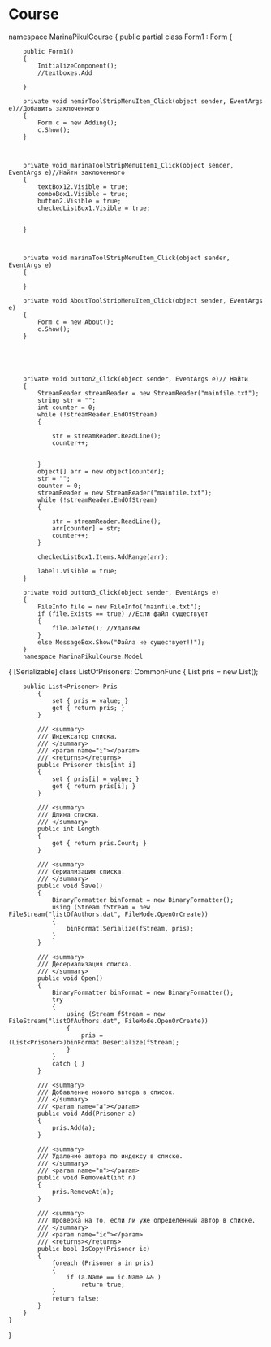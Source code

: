 # Course
namespace MarinaPikulCourse
{
    public partial class Form1 : Form
    {
      

        public Form1()
        {
            InitializeComponent();
            //textboxes.Add
            
        }

        private void nemirToolStripMenuItem_Click(object sender, EventArgs e)//Добавить заключенного
        {
            Form c = new Adding();
            c.Show();
        }



        private void marinaToolStripMenuItem1_Click(object sender, EventArgs e)//Найти заключенного
        {
            textBox12.Visible = true;
            comboBox1.Visible = true;
            button2.Visible = true;
            checkedListBox1.Visible = true;


        }

     

        private void marinaToolStripMenuItem_Click(object sender, EventArgs e)
        {
           
        }

        private void AboutToolStripMenuItem_Click(object sender, EventArgs e)
        {
            Form c = new About();
            c.Show();
        }

        
        

       
        private void button2_Click(object sender, EventArgs e)// Найти
        {
            StreamReader streamReader = new StreamReader("mainfile.txt");
            string str = "";
            int counter = 0;
            while (!streamReader.EndOfStream)
            {

                str = streamReader.ReadLine();
                counter++;

               
            }
            object[] arr = new object[counter];
            str = "";
            counter = 0;
            streamReader = new StreamReader("mainfile.txt");
            while (!streamReader.EndOfStream)
            {

                str = streamReader.ReadLine();
                arr[counter] = str;
                counter++;
            }

            checkedListBox1.Items.AddRange(arr);
            
            label1.Visible = true;
        }

        private void button3_Click(object sender, EventArgs e)
        {
            FileInfo file = new FileInfo("mainfile.txt");
            if (file.Exists == true) //Если файл существует
            {
                file.Delete(); //Удаляем
            }
            else MessageBox.Show("Файла не существует!!");
        }
        namespace MarinaPikulCourse.Model
{
    [Serializable]
    class ListOfPrisoners: CommonFunc
    {
        List<Prisoner> pris = new List<Prisoner>();
       
        public List<Prisoner> Pris
            {
                set { pris = value; }
                get { return pris; }
            }

            /// <summary>
            /// Индексатор списка.
            /// </summary>
            /// <param name="i"></param>
            /// <returns></returns>
            public Prisoner this[int i]
            {
                set { pris[i] = value; }
                get { return pris[i]; }
            }

            /// <summary>
            /// Длина списка.
            /// </summary>
            public int Length
            {
                get { return pris.Count; }
            }

            /// <summary>
            /// Сериализация списка.
            /// </summary>
            public void Save()
            {
                BinaryFormatter binFormat = new BinaryFormatter();
                using (Stream fStream = new FileStream("listOfAuthors.dat", FileMode.OpenOrCreate))
                {
                    binFormat.Serialize(fStream, pris);
                }
            }

            /// <summary>
            /// Десериализация списка.
            /// </summary>
            public void Open()
            {
                BinaryFormatter binFormat = new BinaryFormatter();
                try
                {
                    using (Stream fStream = new FileStream("listOfAuthors.dat", FileMode.OpenOrCreate))
                    {
                        pris = (List<Prisoner>)binFormat.Deserialize(fStream);
                    }
                }
                catch { }
            }

            /// <summary>
            /// Добавление нового автора в список.
            /// </summary>
            /// <param name="a"></param>
            public void Add(Prisoner a)
            {
                pris.Add(a);
            }

            /// <summary>
            /// Удаление автора по индексу в списке.
            /// </summary>
            /// <param name="n"></param>
            public void RemoveAt(int n)
            {
                pris.RemoveAt(n);
            }

            /// <summary>
            /// Проверка на то, если ли уже определенный автор в списке.
            /// </summary>
            /// <param name="ic"></param>
            /// <returns></returns>
            public bool IsCopy(Prisoner ic)
            {
                foreach (Prisoner a in pris)
                {
                    if (a.Name == ic.Name && )
                        return true;
                }
                return false;
            }
        }
    }
}

